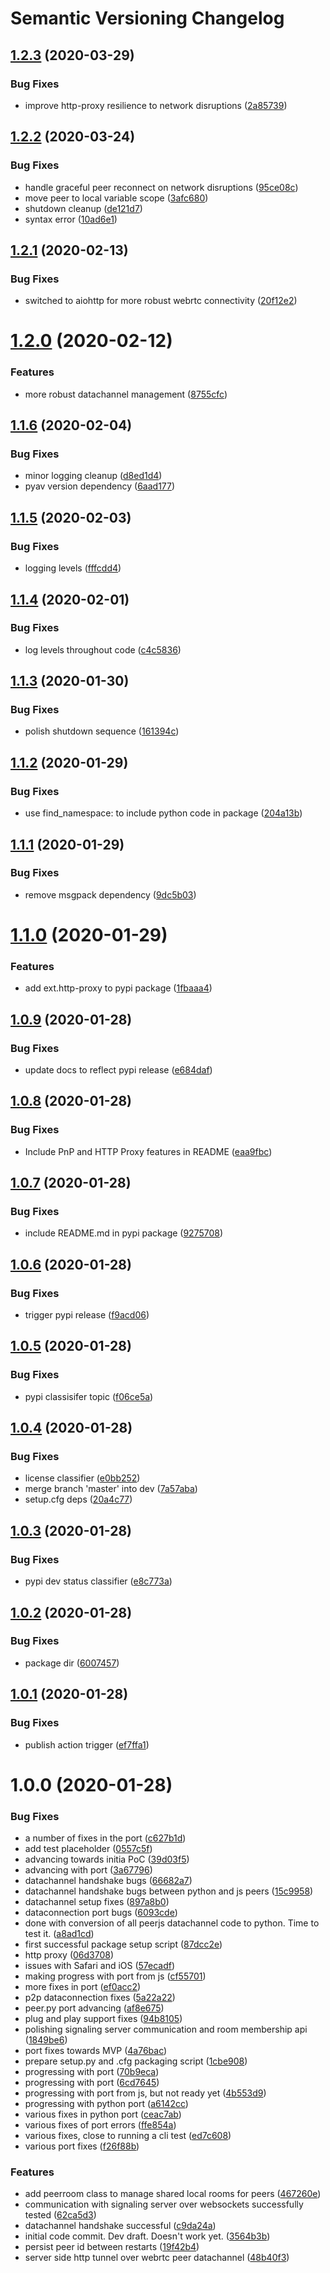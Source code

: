 # Semantic Versioning Changelog

## [1.2.3](https://github.com/ambianic/peerjs-python/compare/v1.2.2...v1.2.3) (2020-03-29)


### Bug Fixes

* improve http-proxy resilience to network disruptions ([2a85739](https://github.com/ambianic/peerjs-python/commit/2a857392b5df6e7b4cf765e91f409ae7791deb42))

## [1.2.2](https://github.com/ambianic/peerjs-python/compare/v1.2.1...v1.2.2) (2020-03-24)


### Bug Fixes

* handle graceful peer reconnect on network disruptions ([95ce08c](https://github.com/ambianic/peerjs-python/commit/95ce08c2da0def7ec952e69c79a427ec95ee3294))
* move peer to local variable scope ([3afc680](https://github.com/ambianic/peerjs-python/commit/3afc680ab2103f779310428d519b65c95904bca9))
* shutdown cleanup ([de121d7](https://github.com/ambianic/peerjs-python/commit/de121d70615aed96fea04cb6f3e6a50cb58df48c))
* syntax error ([10ad6e1](https://github.com/ambianic/peerjs-python/commit/10ad6e1afe65ccd21366ae21b211d6faa75426da))

## [1.2.1](https://github.com/ambianic/peerjs-python/compare/v1.2.0...v1.2.1) (2020-02-13)


### Bug Fixes

* switched to aiohttp for more robust webrtc connectivity ([20f12e2](https://github.com/ambianic/peerjs-python/commit/20f12e23632f3f9b2d3041a785a9361f0c56cd2f))

# [1.2.0](https://github.com/ambianic/peerjs-python/compare/v1.1.6...v1.2.0) (2020-02-12)


### Features

* more robust datachannel management ([8755cfc](https://github.com/ambianic/peerjs-python/commit/8755cfc4086b5c84d7b61cbe1466d42422360717))

## [1.1.6](https://github.com/ambianic/peerjs-python/compare/v1.1.5...v1.1.6) (2020-02-04)


### Bug Fixes

* minor logging cleanup ([d8ed1d4](https://github.com/ambianic/peerjs-python/commit/d8ed1d48a2863158a3ece540de0e7733ac001cdc))
* pyav version dependency ([6aad177](https://github.com/ambianic/peerjs-python/commit/6aad1773ed28757b137169ef20275dd5911952d1))

## [1.1.5](https://github.com/ambianic/peerjs-python/compare/v1.1.4...v1.1.5) (2020-02-03)


### Bug Fixes

* logging levels ([fffcdd4](https://github.com/ambianic/peerjs-python/commit/fffcdd4c71b950b98e212481d30178cce7e83bd1))

## [1.1.4](https://github.com/ambianic/peerjs-python/compare/v1.1.3...v1.1.4) (2020-02-01)


### Bug Fixes

* log levels throughout code ([c4c5836](https://github.com/ambianic/peerjs-python/commit/c4c5836efdefbc5a80ba355c288c9717d188d7d9))

## [1.1.3](https://github.com/ambianic/peerjs-python/compare/v1.1.2...v1.1.3) (2020-01-30)


### Bug Fixes

* polish shutdown sequence ([161394c](https://github.com/ambianic/peerjs-python/commit/161394ccc4ee3f03f592fa45902bbea03a3eab2f))

## [1.1.2](https://github.com/ambianic/peerjs-python/compare/v1.1.1...v1.1.2) (2020-01-29)


### Bug Fixes

* use find_namespace: to include python code in package ([204a13b](https://github.com/ambianic/peerjs-python/commit/204a13b58b35e9e500799eda68e86545af66c6a4))

## [1.1.1](https://github.com/ambianic/peerjs-python/compare/v1.1.0...v1.1.1) (2020-01-29)


### Bug Fixes

* remove msgpack dependency ([9dc5b03](https://github.com/ambianic/peerjs-python/commit/9dc5b034ccada4aefcc14800b13b6d0afa5eb897))

# [1.1.0](https://github.com/ambianic/peerjs-python/compare/v1.0.9...v1.1.0) (2020-01-29)


### Features

* add ext.http-proxy to pypi package ([1fbaaa4](https://github.com/ambianic/peerjs-python/commit/1fbaaa4d3c9d0bb4111d67400d5827f7aaf6f4de))

## [1.0.9](https://github.com/ambianic/peerjs-python/compare/v1.0.8...v1.0.9) (2020-01-28)


### Bug Fixes

* update docs to reflect pypi release ([e684daf](https://github.com/ambianic/peerjs-python/commit/e684daf02cb4a0aaff66b533c764fb5a8f6154a5))

## [1.0.8](https://github.com/ambianic/peerjs-python/compare/v1.0.7...v1.0.8) (2020-01-28)


### Bug Fixes

* Include PnP and HTTP Proxy features in README ([eaa9fbc](https://github.com/ambianic/peerjs-python/commit/eaa9fbc715d5dd9abe17a4a6f98c63e45ff40133))

## [1.0.7](https://github.com/ambianic/peerjs-python/compare/v1.0.6...v1.0.7) (2020-01-28)


### Bug Fixes

* include README.md in pypi package ([9275708](https://github.com/ambianic/peerjs-python/commit/92757087da54d31b1cbfd60de403693aa17581c2))

## [1.0.6](https://github.com/ambianic/peerjs-python/compare/v1.0.5...v1.0.6) (2020-01-28)


### Bug Fixes

* trigger pypi release ([f9acd06](https://github.com/ambianic/peerjs-python/commit/f9acd062a56a0001952361667d663c587bc1b8dc))

## [1.0.5](https://github.com/ambianic/peerjs-python/compare/v1.0.4...v1.0.5) (2020-01-28)


### Bug Fixes

* pypi classisifer topic ([f06ce5a](https://github.com/ambianic/peerjs-python/commit/f06ce5aa172f6c0dc1fea5bdc65fdc820190fdc3))

## [1.0.4](https://github.com/ambianic/peerjs-python/compare/v1.0.3...v1.0.4) (2020-01-28)


### Bug Fixes

* license classifier ([e0bb252](https://github.com/ambianic/peerjs-python/commit/e0bb252d8c449a6cbaece8ac90c852984dd71610))
* merge branch 'master' into dev ([7a57aba](https://github.com/ambianic/peerjs-python/commit/7a57abaa2fcddb7269f1c82e88430953a329a4df))
* setup.cfg deps ([20a4c77](https://github.com/ambianic/peerjs-python/commit/20a4c77a1e3ba2efd99b8ad3dc14f5d042e6f28b))

## [1.0.3](https://github.com/ambianic/peerjs-python/compare/v1.0.2...v1.0.3) (2020-01-28)


### Bug Fixes

* pypi dev status classifier ([e8c773a](https://github.com/ambianic/peerjs-python/commit/e8c773a5b837b01c792bb2561c43d0e09177aae2))

## [1.0.2](https://github.com/ambianic/peerjs-python/compare/v1.0.1...v1.0.2) (2020-01-28)


### Bug Fixes

* package dir ([6007457](https://github.com/ambianic/peerjs-python/commit/60074572adb050243142e0904fd4bc06000b19f8))

## [1.0.1](https://github.com/ambianic/peerjs-python/compare/v1.0.0...v1.0.1) (2020-01-28)


### Bug Fixes

* publish action trigger ([ef7ffa1](https://github.com/ambianic/peerjs-python/commit/ef7ffa15bbffb22681ef748ea5b229a80803357e))

# 1.0.0 (2020-01-28)


### Bug Fixes

* a number of fixes in the port ([c627b1d](https://github.com/ambianic/peerjs-python/commit/c627b1da10355d08bdfa6efbfa198f9d94031af1))
* add test placeholder ([0557c5f](https://github.com/ambianic/peerjs-python/commit/0557c5f3036967675594b73fc7f98f204a2b1869))
* advancing towards initia PoC ([39d03f5](https://github.com/ambianic/peerjs-python/commit/39d03f53ac54da0b1a9deba37fa764c7294447c1))
* advancing with port ([3a67796](https://github.com/ambianic/peerjs-python/commit/3a67796a89afdf5aa5f0a46f3307d5b362982b81))
* datachannel handshake bugs ([66682a7](https://github.com/ambianic/peerjs-python/commit/66682a7aa86287a831ac5b135a40d2e93b55d6f9))
* datachannel handshake bugs between python and js peers ([15c9958](https://github.com/ambianic/peerjs-python/commit/15c99584849c2fc9dfa7635b281bd4193652f80d))
* datachannel setup fixes ([897a8b0](https://github.com/ambianic/peerjs-python/commit/897a8b0b6cefc3124a5df739861b3067779c12e9))
* dataconnection port bugs ([6093cde](https://github.com/ambianic/peerjs-python/commit/6093cdef6d3611bb9278931310d238ac0d998575))
* done with conversion of all peerjs datachannel code to python. Time to test it. ([a8ad1cd](https://github.com/ambianic/peerjs-python/commit/a8ad1cde2a3a376ebae2b7a218de2ad9d3326552))
* first successful package setup script ([87dcc2e](https://github.com/ambianic/peerjs-python/commit/87dcc2e9e7224366ceadf9f45d792d6a4ae151c8))
* http proxy ([06d3708](https://github.com/ambianic/peerjs-python/commit/06d37084e5c4dabb8606ad22d1a07818ae38fce4))
* issues with Safari and iOS ([57ecadf](https://github.com/ambianic/peerjs-python/commit/57ecadf47cc93a20a31b120e86c9c06ff21675b2))
* making progress with port from js ([cf55701](https://github.com/ambianic/peerjs-python/commit/cf5570149cf683e70ed0fc29f7734fb702cbce5c))
* more fixes in port ([ef0acc2](https://github.com/ambianic/peerjs-python/commit/ef0acc2302a192bd8d20d497c51ff24891cbcc0f))
* p2p dataconnection fixes ([5a22a22](https://github.com/ambianic/peerjs-python/commit/5a22a22eab954e56b356aa6f27b93880af3777c5))
* peer.py port advancing ([af8e675](https://github.com/ambianic/peerjs-python/commit/af8e6757ff21da30c21bdc5132af0749fd4b9ba0))
* plug and play support fixes ([94b8105](https://github.com/ambianic/peerjs-python/commit/94b81053635aa3626e297175d4a1e179ef5c37bd))
* polishing signaling server communication and room membership api ([1849be6](https://github.com/ambianic/peerjs-python/commit/1849be6558897d84ddb8516efb108cfda7dca77c))
* port fixes towards MVP ([4a76bac](https://github.com/ambianic/peerjs-python/commit/4a76bace3c11f1719c7ce53b3067929bb7efc9e4))
* prepare setup.py and .cfg packaging script ([1cbe908](https://github.com/ambianic/peerjs-python/commit/1cbe908835662081a48df1b2ebc043301e1e7ec9))
* progressing with port ([70b9eca](https://github.com/ambianic/peerjs-python/commit/70b9eca61f3e1ebca7682d4a3373c1abeabf91a1))
* progressing with port ([6cd7645](https://github.com/ambianic/peerjs-python/commit/6cd7645507126a527bd481bcce92ffaf69a24f0b))
* progressing with port from js, but not ready yet ([4b553d9](https://github.com/ambianic/peerjs-python/commit/4b553d955aee97b1356b51948f3a984db58ed215))
* progressing with python port ([a6142cc](https://github.com/ambianic/peerjs-python/commit/a6142cc1c9e4bea0f6aaf5c3ce3b62bc509a310f))
* various fixes in python port ([ceac7ab](https://github.com/ambianic/peerjs-python/commit/ceac7ab880c751164062abeaef28cf3552b0b0ee))
* various fixes of port errors ([ffe854a](https://github.com/ambianic/peerjs-python/commit/ffe854a1ec275f5b82adfb35d5bb93c19970aedf))
* various fixes, close to running a cli test ([ed7c608](https://github.com/ambianic/peerjs-python/commit/ed7c6083a21d9cb86fb67a279551a74f73b3341e))
* various port fixes ([f26f88b](https://github.com/ambianic/peerjs-python/commit/f26f88be810cd40f0fa795b31d85a1c3b242b4cd))


### Features

* add peerroom class to manage shared local rooms for peers ([467260e](https://github.com/ambianic/peerjs-python/commit/467260efff2c4b1c05aa48b5a634115823e98a04))
* communication with signaling server over websockets successfully tested ([62ca5d3](https://github.com/ambianic/peerjs-python/commit/62ca5d31673795c2cbca6c57eb7ec25d862ba988))
* datachannel handshake successful ([c9da24a](https://github.com/ambianic/peerjs-python/commit/c9da24a00113ee8f4e0a99de3b4f2956798fc36a))
* initial code commit. Dev draft. Doesn't work yet. ([3564b3b](https://github.com/ambianic/peerjs-python/commit/3564b3bf51ea4eaf912c466a4cdc8984c724bb0e))
* persist peer id between restarts ([19f42b4](https://github.com/ambianic/peerjs-python/commit/19f42b4d1833e8a90fb8f0676e3c6c629fead6e4))
* server side http tunnel over webrtc peer datachannel ([48b40f3](https://github.com/ambianic/peerjs-python/commit/48b40f3970d6591ad1976a70b29f1c6a5b190353))
